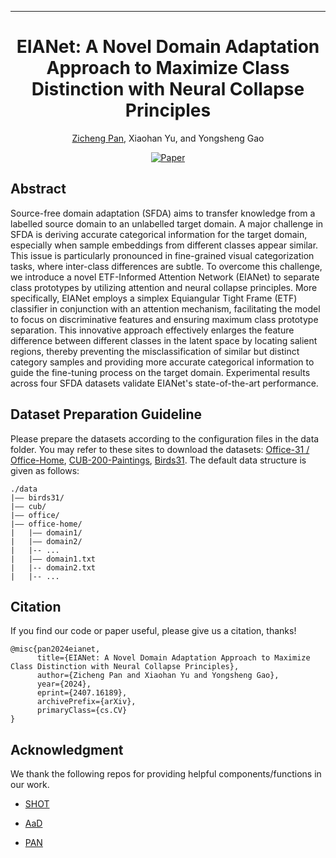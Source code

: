 ---

<div align="center">    
 
# EIANet: A Novel Domain Adaptation Approach to Maximize Class Distinction with Neural Collapse Principles

[Zicheng Pan](https://zichengpan.github.io/), Xiaohan Yu, and Yongsheng Gao

[![Paper](https://img.shields.io/badge/paper-arxiv.2407.16189-B31B1B.svg)](https://arxiv.org/abs/2407.16189)

</div>

## Abstract
Source-free domain adaptation (SFDA) aims to transfer knowledge from a labelled source domain to an unlabelled target domain. A major challenge in SFDA is deriving accurate categorical information for the target domain, especially when sample embeddings from different classes appear similar. This issue is particularly pronounced in fine-grained visual categorization tasks, where inter-class differences are subtle. To overcome this challenge, we introduce a novel ETF-Informed Attention Network (EIANet) to separate class prototypes by utilizing attention and neural collapse principles. More specifically, EIANet employs a simplex Equiangular Tight Frame (ETF) classifier in conjunction with an attention mechanism, facilitating the model to focus on discriminative features and ensuring maximum class prototype separation. This innovative approach effectively enlarges the feature difference between different classes in the latent space by locating salient regions, thereby preventing the misclassification of similar but distinct category samples and providing more accurate categorical information to guide the fine-tuning process on the target domain. Experimental results across four SFDA datasets validate EIANet's state-of-the-art performance.

## Dataset Preparation Guideline
Please prepare the datasets according to the configuration files in the data folder. You may refer to these sites to download the datasets: [Office-31 / Office-Home](https://github.com/tim-learn/SHOT), [CUB-200-Paintings](https://github.com/thuml/PAN), [Birds31](https://drive.google.com/file/d/1vDsSf3oAo5OQQdk8asveH5VYu76ds1XR/view?usp=sharing). The default data structure is given as follows:

```
./data
|–– birds31/
|–– cub/
|–– office/
|–– office-home/
|   |–– domain1/
|   |–– domain2/
|   |-- ...
|   |–– domain1.txt
|   |-- domain2.txt
|   |-- ...
```

## Citation
If you find our code or paper useful, please give us a citation, thanks!
```
@misc{pan2024eianet,
      title={EIANet: A Novel Domain Adaptation Approach to Maximize Class Distinction with Neural Collapse Principles}, 
      author={Zicheng Pan and Xiaohan Yu and Yongsheng Gao},
      year={2024},
      eprint={2407.16189},
      archivePrefix={arXiv},
      primaryClass={cs.CV}
}
```

## Acknowledgment
We thank the following repos for providing helpful components/functions in our work.

- [SHOT](https://github.com/tim-learn/SHOT)

- [AaD](https://github.com/Albert0147/AaD_SFDA)

- [PAN](https://github.com/thuml/PAN)
